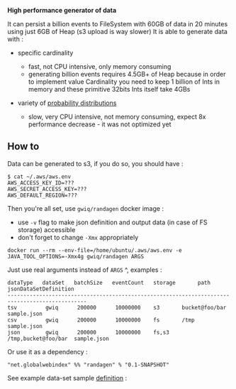 **High performance generator of data**

It can persist a billion events to FileSystem with 60GB of data in 20 minutes using just 6GB of Heap (s3 upload is way slower)
It is able to generate data with :
 - specific cardinality
    - fast, not CPU intensive, only memory consuming 
    - generating billion events requires 4.5GB+ of Heap because in order to implement value Cardinality you need to
      keep 1 billion of Ints in memory and these primitive 32bits Ints itself take 4GBs

 - variety of [probability distributions](https://commons.apache.org/proper/commons-math/userguide/distribution.html)
    - slow, very CPU intensive, not memory consuming, expect 8x performance decrease - it was not optimized yet
 
## How to

Data can be generated to s3, if you do so, you should have :
```
$ cat ~/.aws/aws.env 
AWS_ACCESS_KEY_ID=???
AWS_SECRET_ACCESS_KEY=???
AWS_DEFAULT_REGION=???
```

Then you're all set, use `gwiq/randagen` docker image : 
 - use `-v` flag to make json definition and output data (in case of FS storage) accessible 
 - don't forget to change `-Xmx` appropriately 

```
docker run --rm --env-file=/home/ubuntu/.aws/aws.env -e JAVA_TOOL_OPTIONS=-Xmx4g gwiq/randagen ARGS
```

Just use real arguments instead of `ARGS` ^, examples :
```
dataType   dataSet   batchSize   eventCount   storage       path          jsonDataSetDefinition
-----------------------------------------------------------------------------------------------
tsv         gwiq      200000      10000000    s3       bucket@foo/bar       sample.json
csv         gwiq      200000      10000000    fs       /tmp                 sample.json
json        gwiq      200000      10000000    fs,s3    /tmp,bucket@foo/bar  sample.json
```

Or use it as a dependency : 

```
"net.globalwebindex" %% "randagen" % "0.1-SNAPSHOT"
```

See example data-set sample [definition](deploy/sample.json) :